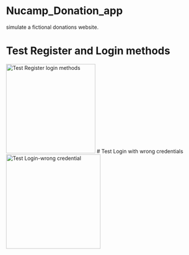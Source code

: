 # Nucamp_Donation_app
simulate a fictional donations website.
# Test Register and Login methods
<img width="243" alt="Test Register   login methods" src="https://user-images.githubusercontent.com/94755124/145056635-4c8eff81-29ec-40ac-9fce-69d6dd56a304.PNG">
# Test Login with wrong credentials
<img width="257" alt="Test Login-wrong credential" src="https://user-images.githubusercontent.com/94755124/145056960-0c657c41-b990-4b66-984e-f002c58fa5db.PNG">
